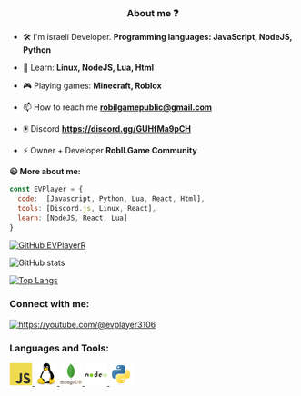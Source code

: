 <h3 align="center">About me ❓</h3>

- 🛠️ I'm israeli Developer. **Programming languages: JavaScript, NodeJS, Python**

- 🌱 Learn: **Linux, NodeJS, Lua, Html**

- 🎮 Playing games: **Minecraft, Roblox**

- 📫 How to reach me **robilgamepublic@gmail.com**

- 🖲️ Discord **https://discord.gg/GUHfMa9pCH**

- ⚡ Owner + Developer **RobILGame Community**

**😃 More about me:**
```javascript
const EVPlayer = {
  code:  [Javascript, Python, Lua, React, Html],
  tools: [Discord.js, Linux, React],
  learn: [NodeJS, React, Lua]
}
```


[![GitHub EVPlayerR](https://img.shields.io/github/followers/EVPlayerR?label=follow&style=social)](https://github.com/EVPlayerR)

![GitHub stats](https://github-readme-stats.vercel.app/api?username=EVPlayerR&show_icons=true)

[![Top Langs](https://github-readme-stats.vercel.app/api/top-langs/?username=EVPlayerR)](https://github.com/anuraghazra/github-readme-stats)

<h3 align="left">Connect with me:</h3>
<p align="left">
<a href="EVPlayer" target="blank"><img align="center" src="https://raw.githubusercontent.com/rahuldkjain/github-profile-readme-generator/master/src/images/icons/Social/youtube.svg" alt="https://youtube.com/@evplayer3106" height="30" width="40" /></a>
</p>

<h3 align="left">Languages and Tools:</h3>
<p align="left"> <a href="https://developer.mozilla.org/en-US/docs/Web/JavaScript" target="_blank" rel="noreferrer"> <img src="https://raw.githubusercontent.com/devicons/devicon/master/icons/javascript/javascript-original.svg" alt="javascript" width="40" height="40"/> </a> <a href="https://www.linux.org/" target="_blank" rel="noreferrer"> <img src="https://raw.githubusercontent.com/devicons/devicon/master/icons/linux/linux-original.svg" alt="linux" width="40" height="40"/> </a> <a href="https://www.mongodb.com/" target="_blank" rel="noreferrer"> <img src="https://raw.githubusercontent.com/devicons/devicon/master/icons/mongodb/mongodb-original-wordmark.svg" alt="mongodb" width="40" height="40"/> </a> <a href="https://nodejs.org" target="_blank" rel="noreferrer"> <img src="https://raw.githubusercontent.com/devicons/devicon/master/icons/nodejs/nodejs-original-wordmark.svg" alt="nodejs" width="40" height="40"/> </a> <a href="https://www.python.org" target="_blank" rel="noreferrer"> <img src="https://raw.githubusercontent.com/devicons/devicon/master/icons/python/python-original.svg" alt="python" width="40" height="40"/> </a> </p>
